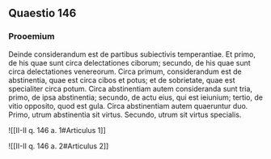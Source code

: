 ## Quaestio 146

### Prooemium

Deinde considerandum est de partibus subiectivis temperantiae. Et primo, de his quae sunt circa delectationes ciborum; secundo, de his quae sunt circa delectationes venereorum. Circa primum, considerandum est de abstinentia, quae est circa cibos et potus; et de sobrietate, quae est specialiter circa potum. Circa abstinentiam autem consideranda sunt tria, primo, de ipsa abstinentia; secundo, de actu eius, qui est ieiunium; tertio, de vitio opposito, quod est gula. Circa abstinentiam autem quaeruntur duo. Primo, utrum abstinentia sit virtus. Secundo, utrum sit virtus specialis.

![[II-II q. 146 a. 1#Articulus 1]]

![[II-II q. 146 a. 2#Articulus 2]]

